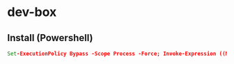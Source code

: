 # dev-box



## Install (Powershell)
```cmd
Set-ExecutionPolicy Bypass -Scope Process -Force; Invoke-Expression ((New-Object System.Net.WebClient).DownloadString('https://raw.githubusercontent.com/ImFstAsFckBoi/dev-box/master/webinstaller.ps1'))
```
<!--Set-ExecutionPolicy Bypass -Scope Process -Force;>

